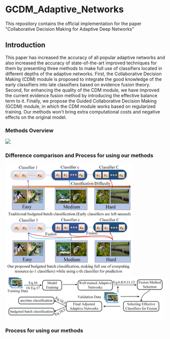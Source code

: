 # GCDM_Adaptive_Networks
This repository contains the official implementation for the paper "Collaborative Decision Making for Adaptive Deep Networks"
## Introduction
This paper has increased the accuracy of all popular adaptive networks and also increased the accuracy of state-of-the-art improved techniques for them by presenting three methods to make full use of classifiers located in different depths of the adaptive networks. First, the Collaborative Decision Making (CDM) module is proposed to integrate the good knowledge of the early classifiers into late classifiers based on evidence fusion theory. Second, for enhancing the quality of the CDM module, we have improved the current evidence fusion method by introducing the effective balance term to it. Finally, we propose the Guided Collaborative Decision Making (GCDM) module, in which the CDM module works based on regularized training. Our methods won't bring extra computational costs and negative effects on the original model.
### Methods Overview
<img src="https://github.com/Meteor-Stars/GCDM_Adaptive_Networks/blob/master/Figures/methods_overview_comparsion.jpg" width="650">

### Difference comparison and Process for using our methods
<img src="https://github.com/Meteor-Stars/GCDM_Adaptive_Networks/blob/master/Figures/bugdeted_classification_difference.jpg" width="400"> 
<img src="https://github.com/Meteor-Stars/GCDM_Adaptive_Networks/blob/master/Figures/model_used_process.jpg" width="500">


### Process for using our methods


